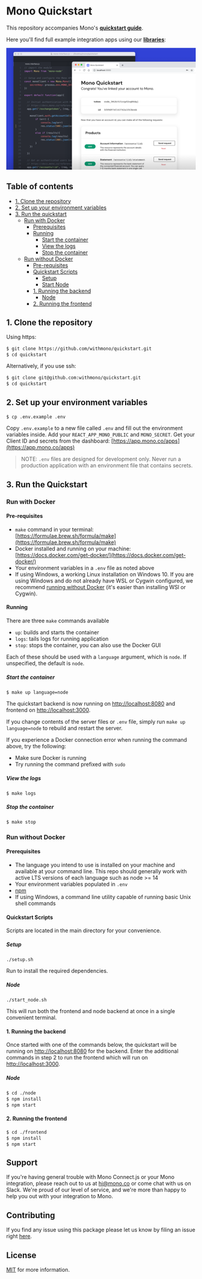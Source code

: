 # Mono Quickstart

This repository accompanies Mono's [**quickstart guide**]().

Here you'll find full example integration apps using our [**libraries**](https://docs.mono.co/docs/overview):

![Mono quickstart app](/assets/quickstart_splash.png)

## Table of contents

- [1. Clone the repository](#1-clone-the-repository)
- [2. Set up your environment variables](#2-set-up-your-environment-variables)
- [3. Run the quickstart](#3-run-the-quickstart)
    - [Run with Docker](#docker)
      - [Prerequisites](#docker-prerequisites)
      - [Running](#running-1)
        - [Start the container](#start-the-container)
        - [View the logs](#view-the-logs)
        - [Stop the container](#stop-the-container)
    - [Run without Docker](#no-docker)
      - [Pre-requisites](#no-docker-prerequisites)
      - [Quickstart Scripts](#quickstart-scripts)
        - [Setup](#scripts-setup)
        - [Start Node](#scripts-start-node)
      - [1. Running the backend](#1-running-the-backend)
        - [Node](#node)
      - [2. Running the frontend](#2-running-the-frontend)

## <a name="1-clone-the-repository"></a> 1. Clone the repository

Using https:

```
$ git clone https://github.com/withmono/quickstart.git
$ cd quickstart
```

Alternatively, if you use ssh:

```
$ git clone git@github.com:withmono/quickstart.git
$ cd quickstart
```

## <a name="2-set-up-your-environment-variables"></a> 2. Set up your environment variables

```
$ cp .env.example .env
```

Copy `.env.example` to a new file called `.env` and fill out the environment variables inside. Add your `REACT_APP_MONO_PUBLIC` and `MONO_SECRET`. Get your Client ID and secrets from
the dashboard: [https://app.mono.co/apps](https://app.mono.co/apps)

> NOTE: `.env` files are designed for development only. Never run a production application with an environment file that contains secrets.

## <a name="3-run-the-quickstart"></a> 3. Run the Quickstart

### <a name="docker"></a> Run with Docker

#### Pre-requisites

- `make` command in your terminal: [https://formulae.brew.sh/formula/make](https://formulae.brew.sh/formula/make)
- Docker installed and running on your machine: [https://docs.docker.com/get-docker/](https://docs.docker.com/get-docker/)
- Your environment variables in a `.env` file as noted above
- If using Windows, a working Linux installation on Windows 10. If you are using Windows and do not already have WSL or Cygwin configured, we recommend [running without Docker](#no-docker) (it's easier than installing WSl or Cygwin).

#### Running

There are three `make` commands available

- `up`: builds and starts the container
- `logs`: tails logs for running application
- `stop`: stops the container, you can also use the Docker GUI

Each of these should be used with a `language` argument, which is `node`. If unspecified, the default is `node`.

##### Start the container

```
$ make up language=node
```

The quickstart backend is now running on [http://localhost:8080](http://localhost:8080) and frontend on [http://localhost:3000](http://localhost:3000).

If you change contents of the server files or `.env` file, simply run `make up language=node` to rebuild and restart the server.

If you experience a Docker connection error when running the command above, try the following:

- Make sure Docker is running
- Try running the command prefixed with `sudo`

##### View the logs

```
$ make logs
```

##### Stop the container

```
$ make stop
```


### <a name="no-docker"></a> Run without Docker

#### <a name="no-docker-prerequisites"></a> Prerequisites

- The language you intend to use is installed on your machine and available at your command line.
  This repo should generally work with active LTS versions of each language such as node >= 14
- Your environment variables populated in `.env`
- [npm](https://www.npmjs.com/get-npm)
- If using Windows, a command line utility capable of running basic Unix shell commands

#### <a name="quickstart-scripts"></a> Quickstart Scripts

Scripts are located in the main directory for your convenience.

##### <a name="scripts-setup"></a> Setup

```
./setup.sh
```

Run to install the required dependencies.

##### <a name="scripts-start-node"></a> Node

```
./start_node.sh
```
This will run both the frontend and node backend at once in a single convenient terminal.

#### <a name="1-running-the-backend"></a> 1. Running the backend

Once started with one of the commands below, the quickstart will be running on [http://localhost:8080](http://localhost:8080) for the backend. Enter the additional commands in step 2 to run the frontend which will run on [http://localhost:3000](http://localhost:3000).

##### <a name="node"></a> Node

```
$ cd ./node
$ npm install
$ npm start
```

#### <a name="2-running-the-frontend"></a> 2. Running the frontend

```
$ cd ./frontend
$ npm install
$ npm start

```

## Support
If you're having general trouble with Mono Connect.js or your Mono integration, please reach out to us at <hi@mono.co> or come chat with us on Slack. We're proud of our level of service, and we're more than happy to help you out with your integration to Mono.

## Contributing

If you find any issue using this package please let us know by filing an issue right [here](https://github.com/withmono/quickstart/issues).

## License

[MIT](https://github.com/withmono/quickstart/tree/main/LICENSE) for more information.
